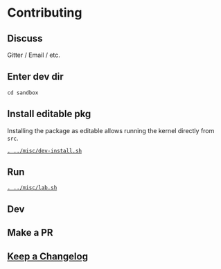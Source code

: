 # Contributing
 
## Discuss

Gitter / Email / etc.

## Enter dev dir

`cd sandbox`

## Install editable pkg

Installing the package as editable allows running the kernel directly from `src`.

[`. ../misc/dev-install.sh`](./misc/dev-install.sh)

## Run

[`. ../misc/lab.sh`](./misc/lab.sh) 

## Dev

## Make a PR

## [Keep a Changelog](https://keepachangelog.com/en/0.3.0/)

